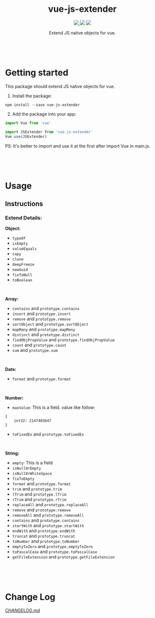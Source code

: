 <h1 align="center">vue-js-extender</h1>

<p align="center">
<a href="https://www.npmjs.com/package/vue-js-extender"><img src="https://img.shields.io/npm/v/vue-js-extender.svg"/> <img src="https://img.shields.io/npm/dm/vue-js-extender.svg"/></a> <a href="https://vuejs.org/"><img src="https://img.shields.io/badge/vue-2.x-brightgreen.svg"/></a>
</p>

<p align="center">
Extend JS native objects for vue.
</p>

<br />
<br />
<br />

# Getting started

This package should extend JS native objects for vue.

1. Install the package:
```
npm install --save vue-js-extender
```

2. Add the package into your app:
```javascript
import Vue from 'vue'

import JSExtender from 'vue-js-extender'
Vue.use(JSExtender)
```

PS: It's better to import and use it at the first after import Vue in main.js.

<br />
<br />
<br />

# Usage

## Instructions

### Extend Details:

**Object:**

- `typeOf`
- `isEmpty`
- `valueEquals`
- `copy`
- `clone`
- `deepFreeze`
- `newGuid`
- `fixToNull`
- `toBoolean`

<br />

**Array:**

- `contains` and `prototype.contains`
- `insert` and `prototype.insert`
- `remove` and `prototype.remove`
- `sortObject` and `prototype.sortObject`
- `mapMany` and `prototype.mapMany`
- `distinct` and `prototype.distinct`
- `findObjPropValue` and `prototype.findObjPropValue`
- `count` and `prototype.count`
- `sum` and `prototype.sum`

<br />

**Date:**

- `format` and `prototype.format`

<br />

**Number:**

- `maxValue`: This is a field. value like follow:
```
{
    int32: 2147483647
}
```
- `toFixedEx` and `prototype.toFixedEx`

<br />

**String:**

- `empty`: This is a field
- `isNullOrEmpty`
- `isNullOrWhiteSpace`
- `fixToEmpty`
- `format` and `prototype.format`
- `trim` and `prototype.trim`
- `lTrim` and `prototype.lTrim`
- `rTrim` and `prototype.rTrim`
- `replaceAll` and `prototype.replaceAll`
- `remove` and `prototype.remove`
- `removeAll` and `prototype.removeAll`
- `contains` and `prototype.contains`
- `startWith` and `prototype.startWith`
- `endWith` and `prototype.endWith`
- `truncat` and `prototype.truncat`
- `toNumber` and `prototype.toNumber`
- `emptyToZero` and `prototype.emptyToZero`
- `toPascalCase` and `prototype.toPascalCase`
- `getFileExtension` and `prototype.getFileExtension`

<br />
<br />
<br />

# Change Log

<a href="https://github.com/louisnikai/vue-js-extender/blob/master/CHANGELOG.md">CHANGELOG.md</a>

<br />
<br />
<br />
